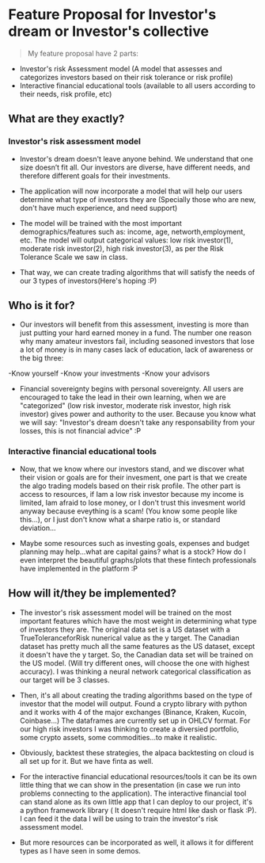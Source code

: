 # Feature Proposal for Investor's dream or Investor's collective 

>My feature proposal have 2 parts:

* Investor's risk Assessment model (A model that assesses and categorizes investors based on their risk tolerance or risk profile)
* Interactive financial educational tools (available to all users according to their needs, risk profile, etc)

## What are they exactly?

### Investor's risk assessment model

* Investor's dream doesn't leave anyone behind. We understand that one size doesn’t fit all. Our investors are diverse, have different needs, and therefore different goals for their investments.

* The application will now incorporate a model that will help our users determine what type of investors they are (Specially those who are new, don't have much experience, and need support)

* The model will be trained with the most important demographics/features such as: income, age, networth,employment, etc. The model will output categorical values: low risk investor(1), moderate risk investor(2), high risk investor(3), as per the Risk Tolerance Scale we saw in class.

* That way, we can create trading algorithms that will satisfy the needs of our 3 types of investors(Here's hoping :P) 

## Who is it for?

* Our investors will benefit from this assessment, investing is more than just putting your hard earned money in a fund. The number one reason why many amateur investors fail, including seasoned investors that lose a lot of money is in many cases lack of education, lack of awareness or the big three:

-Know yourself
-Know your investments
-Know your advisors

* Financial sovereignty begins with personal sovereignty. All users are encouraged to take the lead in their own learning, when we are "categorized" (low risk investor, moderate risk investor, high risk investor) gives power and authority to the user. Because you know what we will say: "Investor's dream doesn't take any responsability from your losses, this is not financial advice" :P

  
### Interactive financial educational tools

* Now, that we know where our investors stand, and we discover what their vision or goals are for their invesment, one part is that we create the algo trading models based on their risk profile. The other part is access to resources, if Iam a low risk investor because my income is limited, Iam afraid to lose money, or I don't trust this invesment world anyway because eveything is a scam! (You know some people like this...), or I just don't know what a sharpe ratio is, or standard deviation...

* Maybe some resources such as investing goals, expenses and budget planning may help...what are capital gains? what is a stock? How do I even interpret the beautiful graphs/plots that these fintech professionals have implemented in the platform :P 

## How will it/they be implemented? 

* The investor's risk assessment model will be trained on the most important features which have the most weight in determining what type of investors they are. The original data set is a US dataset with a TrueToleranceforRisk nunerical value as the y target. The Canadian dataset has pretty much all the same features as the US dataset, except it doesn't have the y target. So, the Canadian data set will be trained on the US model. (Will try different ones, will choose the one with highest accuracy). I was thinking a neural network categorical classification as our target will be 3 classes. 

* Then, it's all about creating the trading algorithms based on the type of investor that the model will output. Found a crypto library with python and it works with 4 of the major exchanges (Binance, Kraken, Kucoin, Coinbase...) The dataframes are currently set up in OHLCV format. For our high risk investors I was thinking to create a diversied portfolio, some crypto assets, some commodities...to make it realistic.

* Obviously, backtest these strategies, the alpaca backtesting on cloud is all set up for it. But we have finta as well. 

* For the interactive financial educational resources/tools it can be its own little thing that we can show in the presentation (in case we run into problems connecting to the application). The interactive financial tool can stand alone as its own little app that I can deploy to our project, it's a python framework library ( It doesn't require html like dash or flask :P). I can feed it the data I will be using to train the investor's risk assessment model.
* But more resources can be incorporated as well, it allows it for different types as I have seen in some demos.
